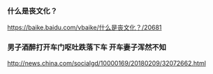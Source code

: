 ### 什么是丧文化？
https://baike.baidu.com/vbaike/什么是丧文化？/20681

### 男子酒醉打开车门呕吐跌落下车 开车妻子浑然不知
http://news.china.com/socialgd/10000169/20180209/32072662.html
